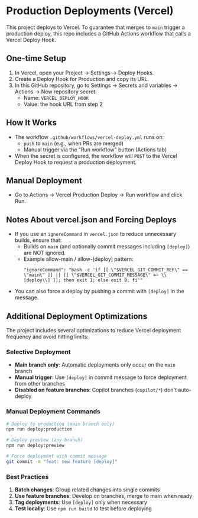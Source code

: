 # Production Deployments (Vercel)

This project deploys to Vercel. To guarantee that merges to `main` trigger a production deploy, this repo includes a GitHub Actions workflow that calls a Vercel Deploy Hook.

## One-time Setup

1. In Vercel, open your Project → Settings → Deploy Hooks.
2. Create a Deploy Hook for Production and copy its URL.
3. In this GitHub repository, go to Settings → Secrets and variables → Actions → New repository secret:
   - Name: `VERCEL_DEPLOY_HOOK`
   - Value: the hook URL from step 2

## How It Works

- The workflow `.github/workflows/vercel-deploy.yml` runs on:
  - `push` to `main` (e.g., when PRs are merged)
  - Manual trigger via the "Run workflow" button (Actions tab)
- When the secret is configured, the workflow will `POST` to the Vercel Deploy Hook to request a production deployment.

## Manual Deployment

- Go to Actions → Vercel Production Deploy → Run workflow and click Run.

## Notes About vercel.json and Forcing Deploys

- If you use an `ignoreCommand` in `vercel.json` to reduce unnecessary builds, ensure that:
  - Builds on `main` (and optionally commit messages including `[deploy]`) are NOT ignored.
  - Example allow-main / allow-[deploy] pattern:
    ```
    "ignoreCommand": "bash -c 'if [[ \"$VERCEL_GIT_COMMIT_REF\" == \"main\" ]] || [[ \"$VERCEL_GIT_COMMIT_MESSAGE\" =~ \\[deploy\\] ]]; then exit 1; else exit 0; fi'"
    ```
- You can also force a deploy by pushing a commit with `[deploy]` in the message.

## Additional Deployment Optimizations

The project includes several optimizations to reduce Vercel deployment frequency and avoid hitting limits:

### Selective Deployment
- **Main branch only**: Automatic deployments only occur on the `main` branch
- **Manual trigger**: Use `[deploy]` in commit message to force deployment from other branches
- **Disabled on feature branches**: Copilot branches (`copilot/*`) don't auto-deploy

### Manual Deployment Commands
```bash
# Deploy to production (main branch only)
npm run deploy:production

# Deploy preview (any branch)
npm run deploy:preview

# Force deployment with commit message
git commit -m "feat: new feature [deploy]"
```

### Best Practices
1. **Batch changes**: Group related changes into single commits
2. **Use feature branches**: Develop on branches, merge to main when ready
3. **Tag deployments**: Use `[deploy]` only when necessary
4. **Test locally**: Use `npm run build` to test before deploying